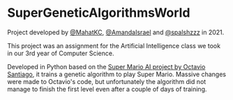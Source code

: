 # SuperGeneticAlgorithmsWorld
 
Project developed by  [@MahatKC](https://www.github.com/MahatKC), [@AmandaIsrael](https://www.github.com/AmandaIsrael) and [@spalshzzz](https://github.com/spalshzzz) in 2021.

This project was an assignment for the Artificial Intelligence class we took in our 3rd year of Computer Science.

Developed in Python based on the [Super Mario AI project by Octavio Santiago](https://github.com/octavio-santiago/Super-Mario-Land-AI), it trains a genetic algorithm to play Super Mario. Massive changes were made to Octavio's code, but unfortunately the algorithm did not manage to finish the first level even after a couple of days of training.
